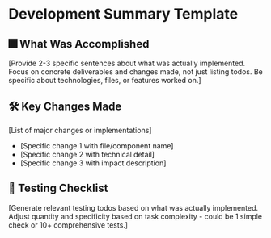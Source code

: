# Development Summary Template

## 🎆 What Was Accomplished
[Provide 2-3 specific sentences about what was actually implemented. Focus on concrete deliverables and changes made, not just listing todos. Be specific about technologies, files, or features worked on.]

## 🛠️ Key Changes Made
[List of major changes or implementations]
- [Specific change 1 with file/component name]
- [Specific change 2 with technical detail]
- [Specific change 3 with impact description]

## 🧪 Testing Checklist
[Generate relevant testing todos based on what was actually implemented. Adjust quantity and specificity based on task complexity - could be 1 simple check or 10+ comprehensive tests.]
